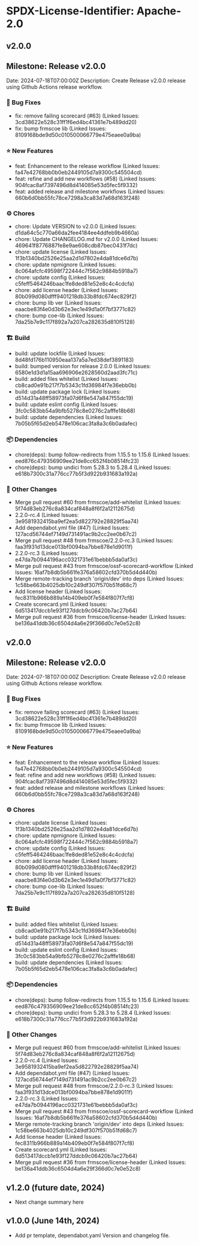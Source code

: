 # SPDX-License-Identifier: Apache-2.0

## v2.0.0

## Milestone: Release v2.0.0
Date: 2024-07-18T07:00:00Z
Description: Create Release v2.0.0 release using Github Actions release workflow.

### 🐞 Bug Fixes

- fix: remove failing scorecard (#63) (Linked Issues: 3cd38622e528c31ff1f6ed4bc41361e7b489dd20)
- fix: bump frmscoe lib (Linked Issues: 8109168bde9d50c010500066779e475eaee0a9ba)

### ⭐️ New Features

- feat: Enhancement to the release workflow (Linked Issues: fa47e42768bb0b0eb2449105d7a9300c545504cd)
- feat: refine and add new workflows (#58) (Linked Issues: 904fcac8af7397496d8d414085e53d5fec5f9332)
- feat: added release and milestone workflows (Linked Issues: 660b6d0bb55fc78ce7298a3ca83d7a68d163f248)

### ⚙️ Chores

- chore: Update VERSION to v2.0.0 (Linked Issues: d1da64c5c770a66da2fee4184ee4ddfeb9b4660a)
- chore: Update CHANGELOG.md for v2.0.0 (Linked Issues: 469641f8776887fe8e9ae608cdb87bec0431f7dc)
- chore: update license (Linked Issues: 1f3b1340bd2526e25aa2d1d7802e4da81dce6d7b)
- chore: update npmignore (Linked Issues: 8c064afcfc49598f722444c7f562c9884b5918a7)
- chore: update config (Linked Issues: c5feff5464246baac1fe8ded81e52e8c4c4cdcfa)
- chore: add license header (Linked Issues: 80b099d080dfff9401218db33b8fdc674ec829f2)
- chore: bump lib ver (Linked Issues: eaacbe83f4e0d3b62e3ec1e49d1a0f7bf3771c82)
- chore: bump coe-lib (Linked Issues: 7da25b7e9c117f892a7a207ca282635d810f5128)

### 🏗️ Build

- build: update lockfile (Linked Issues: 8d48fd176b110950eaa137a5a7ed38def3891183)
- build: bumped version for release 2.0.0 (Linked Issues: 6580e1d3d1a15aa696906e2628560d2aad3fc71c)
- build: added files whitelist (Linked Issues: cb8cad0e91b217f7b5343c1fd36984f7e36ebb0b)
- build: update package lock (Linked Issues: d514d31a48ff58973fa07d6f8e547a847f55dc19)
- build: update eslint config (Linked Issues: 3fc0c583bb54a9bfb5278c8e0276c2afffe18b68)
- build: update dependencies (Linked Issues: 7b05b5f65d2eb5478e106cac3fa8a3c6b0adafec)

### 📦 Dependencies

- chore(deps): bump follow-redirects from 1.15.5 to 1.15.6 (Linked Issues: eed876c479356909ee21de8cc652f4b08514fc23)
- chore(deps): bump undici from 5.28.3 to 5.28.4 (Linked Issues: e618b7300c31a776cc77b5f3d922b931683a192a)

### 📝 Other Changes

- Merge pull request #60 from frmscoe/add-whitelist (Linked Issues: 5f74d83eb276c8a834caf848a8f6f2a12112675d)
- 2.2.0-rc.4 (Linked Issues: 3e9581932415ba9ef2ea5d822792e28829f5aa74)
- Add dependabot.yml file (#47) (Linked Issues: 127acd56744ef7149d731491ac9b2cc2ee0b67c2)
- Merge pull request #48 from frmscoe/2.2.0-rc.3 (Linked Issues: faa3f931d13dce013bf0094ba7bbe878e1d9011f)
- 2.2.0-rc.3 (Linked Issues: e47da7b0944196acc0321731e61bebbb5da0af3c)
- Merge pull request #43 from frmscoe/ossf-scorecard-workflow (Linked Issues: 16af7b8db5b661fe376a58602cfd370b5d4d440b)
- Merge remote-tracking branch 'origin/dev' into deps (Linked Issues: 1c58be663b4025db10c249df307f570b51fd68c7)
- Add license header (Linked Issues: fec8311b966b889a14b409eb0f7e584f807f7cf8)
- Create scorecard.yml (Linked Issues: 6d513417dccb1e93f127ddcb9c06420b7ac27b64)
- Merge pull request #36 from frmscoe/license-header (Linked Issues: be136a41ddb36c6504d4a6e29f366d0c7e0e52c8)

## v2.0.0

## Milestone: Release v2.0.0
Date: 2024-07-18T07:00:00Z
Description: Create Release v2.0.0 release using Github Actions release workflow.

### 🐞 Bug Fixes

- fix: remove failing scorecard (#63) (Linked Issues: 3cd38622e528c31ff1f6ed4bc41361e7b489dd20)
- fix: bump frmscoe lib (Linked Issues: 8109168bde9d50c010500066779e475eaee0a9ba)

### ⭐️ New Features

- feat: Enhancement to the release workflow (Linked Issues: fa47e42768bb0b0eb2449105d7a9300c545504cd)
- feat: refine and add new workflows (#58) (Linked Issues: 904fcac8af7397496d8d414085e53d5fec5f9332)
- feat: added release and milestone workflows (Linked Issues: 660b6d0bb55fc78ce7298a3ca83d7a68d163f248)

### ⚙️ Chores

- chore: update license (Linked Issues: 1f3b1340bd2526e25aa2d1d7802e4da81dce6d7b)
- chore: update npmignore (Linked Issues: 8c064afcfc49598f722444c7f562c9884b5918a7)
- chore: update config (Linked Issues: c5feff5464246baac1fe8ded81e52e8c4c4cdcfa)
- chore: add license header (Linked Issues: 80b099d080dfff9401218db33b8fdc674ec829f2)
- chore: bump lib ver (Linked Issues: eaacbe83f4e0d3b62e3ec1e49d1a0f7bf3771c82)
- chore: bump coe-lib (Linked Issues: 7da25b7e9c117f892a7a207ca282635d810f5128)

### 🏗️ Build

- build: added files whitelist (Linked Issues: cb8cad0e91b217f7b5343c1fd36984f7e36ebb0b)
- build: update package lock (Linked Issues: d514d31a48ff58973fa07d6f8e547a847f55dc19)
- build: update eslint config (Linked Issues: 3fc0c583bb54a9bfb5278c8e0276c2afffe18b68)
- build: update dependencies (Linked Issues: 7b05b5f65d2eb5478e106cac3fa8a3c6b0adafec)

### 📦 Dependencies

- chore(deps): bump follow-redirects from 1.15.5 to 1.15.6 (Linked Issues: eed876c479356909ee21de8cc652f4b08514fc23)
- chore(deps): bump undici from 5.28.3 to 5.28.4 (Linked Issues: e618b7300c31a776cc77b5f3d922b931683a192a)

### 📝 Other Changes

- Merge pull request #60 from frmscoe/add-whitelist (Linked Issues: 5f74d83eb276c8a834caf848a8f6f2a12112675d)
- 2.2.0-rc.4 (Linked Issues: 3e9581932415ba9ef2ea5d822792e28829f5aa74)
- Add dependabot.yml file (#47) (Linked Issues: 127acd56744ef7149d731491ac9b2cc2ee0b67c2)
- Merge pull request #48 from frmscoe/2.2.0-rc.3 (Linked Issues: faa3f931d13dce013bf0094ba7bbe878e1d9011f)
- 2.2.0-rc.3 (Linked Issues: e47da7b0944196acc0321731e61bebbb5da0af3c)
- Merge pull request #43 from frmscoe/ossf-scorecard-workflow (Linked Issues: 16af7b8db5b661fe376a58602cfd370b5d4d440b)
- Merge remote-tracking branch 'origin/dev' into deps (Linked Issues: 1c58be663b4025db10c249df307f570b51fd68c7)
- Add license header (Linked Issues: fec8311b966b889a14b409eb0f7e584f807f7cf8)
- Create scorecard.yml (Linked Issues: 6d513417dccb1e93f127ddcb9c06420b7ac27b64)
- Merge pull request #36 from frmscoe/license-header (Linked Issues: be136a41ddb36c6504d4a6e29f366d0c7e0e52c8)

## v1.2.0 (future date, 2024)

* Next change summary here

## v1.0.0 (June 14th, 2024)

* Add pr template, dependabot.yaml Version and changelog file.
